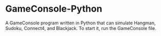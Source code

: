 # GameConsole-Python
A GameConsole program written in Python that can simulate Hangman, Sudoku, Connect4, and Blackjack.
To start it, run the GameConsole file.
